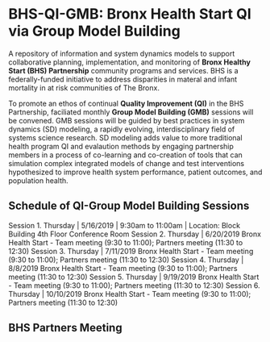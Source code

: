 # BHS-QI-GMB: Bronx Health Start QI via Group Model Building 
A repository of information and system dynamics models to support collaborative planning, implementation, and monitoring of <b>Bronx Healthy Start (BHS) Partnership</b> community programs and services. BHS is a federally-funded initiative to address disparities in materal and infant mortality in at risk communities of The Bronx.  

To promote an ethos of continual <b>Quality Improvement (QI)</b> in the BHS Partnership, faciliated monthly <b>Group Model Building (GMB)</b> sessions will be convened. GMB sessions will be guided by best practices in system dynamics (SD) modeling, a rapidly evolving, interdisciplinary field of systems science research. SD modeling adds value to more traditional health program QI and evalaution methods by engaging partnership members in a process of co-learning and co-creation of tools that can simulation complex integrated models of change and test interventions hypothesized to improve health system performance, patient outcomes, and population health. 

## Schedule of QI-Group Model Building Sessions

Session 1. Thursday | 5/16/2019 | 9:30am to 11:00am | Location: Block Building 4th Floor Conference Room
Session 2. Thursday | 6/20/2019            Bronx Health Start - Team meeting (9:30 to 11:00); Partners meeting (11:30 to 12:30)
Session 3. Thursday | 7/11/2019            Bronx Health Start - Team meeting (9:30 to 11:00); Partners meeting (11:30 to 12:30)
Session 4. Thursday | 8/8/2019              Bronx Health Start - Team meeting (9:30 to 11:00); Partners meeting (11:30 to 12:30)
Session 5. Thursday | 9/19/2019            Bronx Health Start - Team meeting (9:30 to 11:00); Partners meeting (11:30 to 12:30)
Session 6. Thursday | 10/10/2019         Bronx Health Start - Team meeting (9:30 to 11:00); Partners meeting (11:30 to 12:30)

## BHS Partners Meeting

